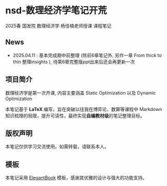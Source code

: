 # nsd-数理经济学笔记开荒
2025春 国发院 数理经济学 杨佳楠老师授课 课程笔记

## News
- 2025.04.11 : 基本完成期中前整理 (除前6章笔记外, 另作一章 From thick to thin 整理insights ), 待第6章完整版ppt出来后还会再更新一次


## 项目简介
数理经济学是第一次开课, 内容主要涵盖 Static Optimization 以及 Dynamic Optimization

本笔记基于 **LaTeX** 编写，旨在突破以往我在博弈论、数算等课程中 Markdown 知识梳理的局限，提升可读性，最终实现**自编教材级**的笔记整理目标。

## 版权声明

本笔记仅供学习交流使用。如需转载，请联系本人。

## 模板

本笔记采用 [ElegantBook](https://github.com/ElegantLaTeX/ElegantBook) 模板，感谢其优雅的设计与强大的功能支持。


